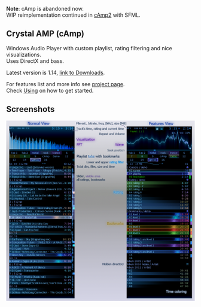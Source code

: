 **Note**: cAmp is abandoned now.  
WIP reimplementation continued in [cAmp2](https://github.com/cryham/cAmp2/) with SFML.

Crystal AMP (cAmp)
------------------

Windows Audio Player with custom playlist, rating filtering and nice visualizations.  
Uses DirectX and bass.

Latest version is 1.14, [link to Downloads](https://github.com/cryham/cAmp/releases).

For features list and more info see [project page](https://cryham.tuxfamily.org/portfolio/2010_camp/).  
Check [Using](https://github.com/cryham/cAmp/wiki/Using) on how to get started.

Screenshots
-----------

![](https://raw.githubusercontent.com/cryham/cAmp/master/screenshots.png)

